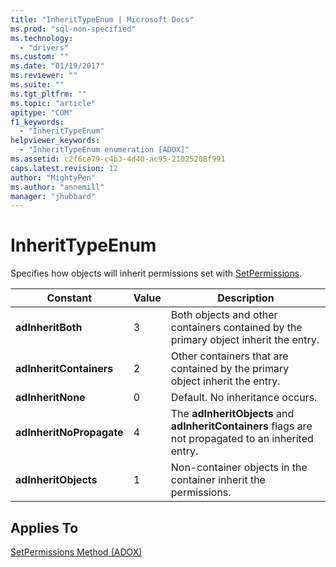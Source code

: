 ```yaml
---
title: "InheritTypeEnum | Microsoft Docs"
ms.prod: "sql-non-specified"
ms.technology:
  - "drivers"
ms.custom: ""
ms.date: "01/19/2017"
ms.reviewer: ""
ms.suite: ""
ms.tgt_pltfrm: ""
ms.topic: "article"
apitype: "COM"
f1_keywords: 
  - "InheritTypeEnum"
helpviewer_keywords: 
  - "InheritTypeEnum enumeration [ADOX]"
ms.assetid: c2f6ce79-c4b3-4d40-ac95-21025208f991
caps.latest.revision: 12
author: "MightyPen"
ms.author: "annemill"
manager: "jhubbard"
---
```

# InheritTypeEnum
Specifies how objects will inherit permissions set with [SetPermissions](../../../ado/reference/adox-api/setpermissions-method-adox.md).  
  
|Constant|Value|Description|  
|--------------|-----------|-----------------|  
|**adInheritBoth**|3|Both objects and other containers contained by the primary object inherit the entry.|  
|**adInheritContainers**|2|Other containers that are contained by the primary object inherit the entry.|  
|**adInheritNone**|0|Default. No inheritance occurs.|  
|**adInheritNoPropagate**|4|The **adInheritObjects** and **adInheritContainers** flags are not propagated to an inherited entry.|  
|**adInheritObjects**|1|Non-container objects in the container inherit the permissions.|  
  
## Applies To  
 [SetPermissions Method (ADOX)](../../../ado/reference/adox-api/setpermissions-method-adox.md)